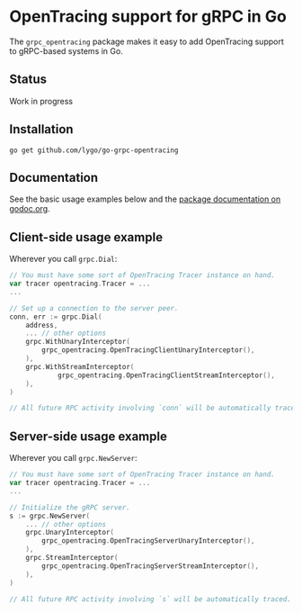 # OpenTracing support for gRPC in Go

The `grpc_opentracing` package makes it easy to add OpenTracing support to gRPC-based
systems in Go.

## Status

Work in progress

## Installation

```
go get github.com/lygo/go-grpc-opentracing
```

## Documentation

See the basic usage examples below and the [package documentation on
godoc.org](https://godoc.org/github.com/lygo/go-grpc-opentracing).

## Client-side usage example

Wherever you call `grpc.Dial`:

```go
// You must have some sort of OpenTracing Tracer instance on hand.
var tracer opentracing.Tracer = ...
...

// Set up a connection to the server peer.
conn, err := grpc.Dial(
    address,
    ... // other options
    grpc.WithUnaryInterceptor(
        grpc_opentracing.OpenTracingClientUnaryInterceptor(),
    ),
    grpc.WithStreamInterceptor(
            grpc_opentracing.OpenTracingClientStreamInterceptor(),
    ),
)

// All future RPC activity involving `conn` will be automatically traced.
```

## Server-side usage example

Wherever you call `grpc.NewServer`:

```go
// You must have some sort of OpenTracing Tracer instance on hand.
var tracer opentracing.Tracer = ...
...

// Initialize the gRPC server.
s := grpc.NewServer(
    ... // other options
    grpc.UnaryInterceptor(
        grpc_opentracing.OpenTracingServerUnaryInterceptor(),
    ),
    grpc.StreamInterceptor(
        grpc_opentracing.OpenTracingServerStreamInterceptor(),
    ),
)

// All future RPC activity involving `s` will be automatically traced.
```

